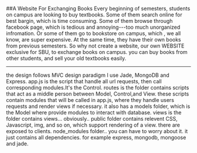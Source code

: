 ##A Website For Exchanging Books
    Every beginning of semesters, students on campus are looking to buy textbooks. Some of them search online for best bargin, which is time consuming. Some of them browse through facebook page, which is tedious and annoying---too much unorganized infromation. Or some of them go to bookstore on campus, which , we all know, are super expensive. At the same time, they have their own books from previous semesters.
    So why not create a website, our own WEBSITE exclusive for SBU, to exchange books on campus. you can buy books from other students, and sell your old textbooks easily.


<hr>
the design follows MVC design paradigm
    I use Jade, MongoDB and Express.
    app.js is the script that handle all url requests, then call corresponding modules.It's the Control.
    routes is the folder contains scripts that act as a middle person between Model, Control,and View. these scripts contain modules that will be called in app.js, where they handle users requests and render views if necessary. it also has a models folder, which is the Model where provide modules to interact with database. 
    views is the folder contains views... obviously..
    public folder contains relevent CSS, Javascript, img, and so on, which support rendering of a view. there are exposed to clients.
    node_modules folder.. you can have to worry about it. it just contains all dependencies. for example express, mongodb, mongoose and jade.